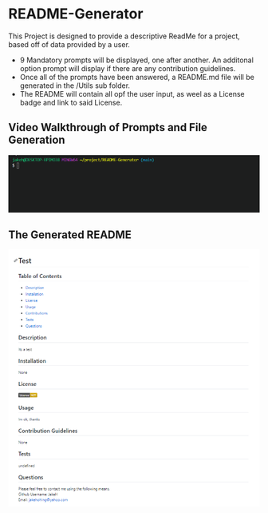 # README-Generator

This Project is designed to provide a descriptive ReadMe for a project, based off of data provided by a user.

- 9 Mandatory prompts will be displayed, one after another. An additonal option prompt will display if there are any contribution guidelines. 
- Once all of the prompts have been answered, a README.md file will be generated in the /Utils sub folder.
- The README will contain all opf the user input, as weel as a License badge and link to said License.

## Video Walkthrough of Prompts and File Generation
![](assets/readMe.gif)

## The Generated README
![Project Img](assets/appImg.PNG)